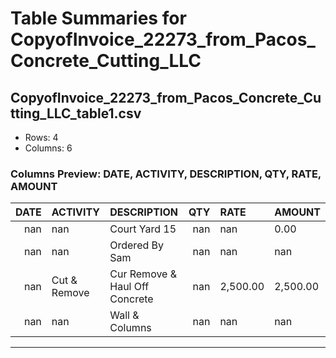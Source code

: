 # Table Summaries for CopyofInvoice_22273_from_Pacos_Concrete_Cutting_LLC

## CopyofInvoice_22273_from_Pacos_Concrete_Cutting_LLC_table1.csv
- Rows: 4
- Columns: 6
### Columns Preview: DATE, ACTIVITY, DESCRIPTION, QTY, RATE, AMOUNT

|   DATE | ACTIVITY     | DESCRIPTION                    |   QTY | RATE     | AMOUNT   |
|-------:|:-------------|:-------------------------------|------:|:---------|:---------|
|    nan | nan          | Court Yard 15                  |   nan | nan      | 0.00     |
|    nan | nan          | Ordered By Sam                 |   nan | nan      | nan      |
|    nan | Cut & Remove | Cur Remove & Haul Off Concrete |   nan | 2,500.00 | 2,500.00 |
|    nan | nan          | Wall & Columns                 |   nan | nan      | nan      |

---